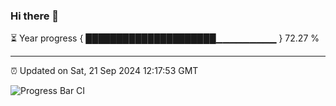 ### Hi there 👋

⏳ Year progress { █████████████████████▁▁▁▁▁▁▁▁▁ } 72.27 %

---

⏰ Updated on Sat, 21 Sep 2024 12:17:53 GMT

![Progress Bar CI](https://github.com/code-lakshay/GitHub-Actions-Demo/workflows/Progress%20Bar%20CI/badge.svg)
